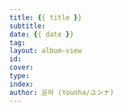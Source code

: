 ```yaml
---
title: {{ title }}
subtitle:
date: {{ date }}
tag:
layout: album-view
id:
cover:
type:
index:
author: 윤하 (Younha/ユンナ)
---
```


